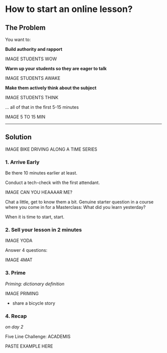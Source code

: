 
# How to start an online lesson?

## The Problem

You want to:

**Build authority and rapport**

IMAGE STUDENTS WOW

**Warm up your students so they are eager to talk**

IMAGE STUDENTS AWAKE

**Make them actively think about the subject**

IMAGE STUDENTS THINK

... all of that in the first 5-15 minutes

IMAGE 5 TO 15 MIN

----

## Solution

IMAGE BIKE DRIVING ALONG A TIME SERIES

### 1. Arrive Early

Be there 10 minutes earlier at least.

Conduct a tech-check with the first attendant.

IMAGE CAN YOU HEAAAAR ME?

Chat a little, get to know them a bit. 
Genuine starter question in a course where you come in for a Masterclass: What did you learn yesterday?

When it is time to start, start.

### 2. Sell your lesson in 2 minutes

IMAGE YODA

Answer 4 questions:

IMAGE 4MAT

### 3. Prime

*Priming: dictionary definition*

IMAGE PRIMING

* share a bicycle story

### 4. Recap

*on day 2*

Five Line Challenge: ACADEMIS

PASTE EXAMPLE HERE
